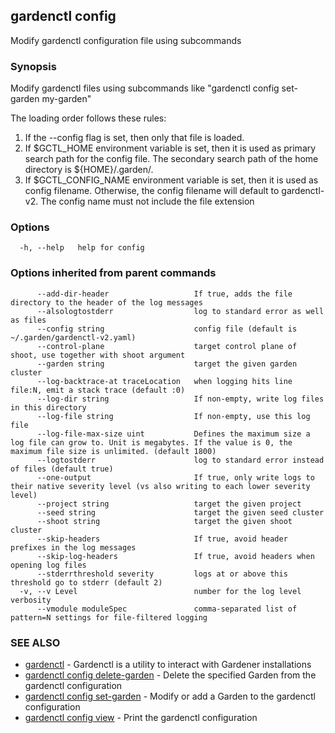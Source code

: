 ## gardenctl config

Modify gardenctl configuration file using subcommands

### Synopsis

Modify gardenctl files using subcommands like "gardenctl config set-garden my-garden"

The loading order follows these rules:
1. If the --config flag is set, then only that file is loaded.
2. If $GCTL_HOME environment variable is set, then it is used as primary search path for the config file. The secondary search path of the home directory is ${HOME}/.garden/.
3. If $GCTL_CONFIG_NAME environment variable is set, then it is used as config filename. Otherwise, the config filename will default to gardenctl-v2. The config name must not include the file extension

### Options

```
  -h, --help   help for config
```

### Options inherited from parent commands

```
      --add-dir-header                   If true, adds the file directory to the header of the log messages
      --alsologtostderr                  log to standard error as well as files
      --config string                    config file (default is ~/.garden/gardenctl-v2.yaml)
      --control-plane                    target control plane of shoot, use together with shoot argument
      --garden string                    target the given garden cluster
      --log-backtrace-at traceLocation   when logging hits line file:N, emit a stack trace (default :0)
      --log-dir string                   If non-empty, write log files in this directory
      --log-file string                  If non-empty, use this log file
      --log-file-max-size uint           Defines the maximum size a log file can grow to. Unit is megabytes. If the value is 0, the maximum file size is unlimited. (default 1800)
      --logtostderr                      log to standard error instead of files (default true)
      --one-output                       If true, only write logs to their native severity level (vs also writing to each lower severity level)
      --project string                   target the given project
      --seed string                      target the given seed cluster
      --shoot string                     target the given shoot cluster
      --skip-headers                     If true, avoid header prefixes in the log messages
      --skip-log-headers                 If true, avoid headers when opening log files
      --stderrthreshold severity         logs at or above this threshold go to stderr (default 2)
  -v, --v Level                          number for the log level verbosity
      --vmodule moduleSpec               comma-separated list of pattern=N settings for file-filtered logging
```

### SEE ALSO

* [gardenctl](gardenctl.md)	 - Gardenctl is a utility to interact with Gardener installations
* [gardenctl config delete-garden](gardenctl_config_delete-garden.md)	 - Delete the specified Garden from the gardenctl configuration
* [gardenctl config set-garden](gardenctl_config_set-garden.md)	 - Modify or add a Garden to the gardenctl configuration
* [gardenctl config view](gardenctl_config_view.md)	 - Print the gardenctl configuration

